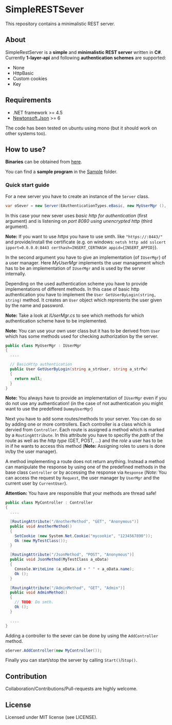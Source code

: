 # SimpleRESTSever
This repository contains a minimalistic REST server.

## About
SimpleRestServer is a **simple** and **minimalistic REST server** written in
**C#**. Currently **1-layer-api** and following **authentication
schemes** are supported:
 - None
 - HttpBasic
 - Custom cookies
 - Key

## Requirements
 - .NET framework >= 4.5
 - [Newtonsoft.Json](https://github.com/JamesNK/Newtonsoft.Json) >= 6

The code has been tested on ubuntu using mono (but it should work on other systems too).

## How to use?
**Binaries** can be obtained from [here](https://github.com/andreArtelt/SimpleRESTServer/releases).

You can find a **sample program** in the
[Sample](https://github.com/andreArtelt/SimpleRESTServer/tree/master/Sample) folder.

### Quick start guide
For a new server you have to create an instance of the ``Server`` class.
```cs
var oSever = new Server(EAuthenticationTypes.eBasic, new MyUserMgr (), new string[]{ "http://*:8080/" });
```
In this case your new sever uses *basic http for authentication* (first argument) and
is listening on *port 8080 using unencrypted http* (third argument).

**Note:** If you want to use *https* you have to use smth. like ``"https://:8443/"``
and provide/install the certificate (e.g. on windows: ``netsh http add sslcert ipport=0.0.0.0:8443 certhash=INSERT_CERTHASH appid={INSERT_APPID}``).

In the second argument you have to give an implementation (of ``IUserMgr``) of a user manager.
Here *MyUserMgr* implements the user management which has to be an implementation of ``IUserMgr`` and is used by the server internally.

Depending on the used authentication scheme you have to provide implementations of different
methods. In this case of basic http authentication you have to implement the
``User GetUserByLogin(string, string)`` method. It creates an ``User`` object which represents the user given by the name and password.

**Note:** Take a look at *IUserMgr.cs* to see which methods for which authentication scheme have to be implemented.

**Note:** You can use your own user class but it has to be derived from ``User``
which has some methods used for checking authorization by the server.
```cs
public class MyUserMgr : IUserMgr
{
  ....

  // BasicHttp authentication
  public User GetUserByLogin(string a_strUser, string a_strPw)
  {
    return null;
  }
}
```

**Note:** You always have to provide an implementation of ``IUserMgr`` even if you do not use any authentication!
(in the case of not authentication you might want to use the predefined ``DummyUserMgr``)

Next you have to add some routes/methods to your server. You can do so by adding one or more controllers.
Each controller is a class which is dervied from ``Controller``. Each route is assigned
a method which is marked by a ``RoutingAttribute``. In this attribute you have to specifiy
the *path* of the route as well as the *http type* (GET, POST, ...) and
the *role* a user has to be in if he wants to access this method (**Note:** Assigning roles to users is done in/by the user manager).

A method implementing a route does not return anything. Instead a method can manipulate the response
by using one of the predefined methods in the base class ``Controller`` or by accessing the response
via ``Response`` (*Note:* You can access the request by ``Request``, the user manager by ``UserMgr`` and
the current user by ``CurrentUser``).

**Attention:** You have are responsible that your methods are thread safe!
```cs
public class MyController : Controller
{
  ....

  [RoutingAttribute("/AnotherMethod", "GET", "Anonymous")]
  public void AnotherMethod()
  {
    SetCookie (new System.Net.Cookie("mycookie", "1234567890"));
    Ok (new MyTestClass());
  }

  [RoutingAttribute("/JsonMethod", "POST", "Anonymous")]
  public void JsonMethod(MyTestClass a_oData)
  {
    Console.WriteLine (a_oData.id + " " + a_oData.name);
    Ok ();
  }

  [RoutingAttribute("/AdminMethod", "GET", "Admin")]
  public void AdminMethod()
  {
    // TODO: Do smth.
    Ok ();
  }

  ....
}
```

Adding a controller to the sever can be done by using the ``AddController`` method.
```cs
oServer.AddController(new MyController());
```

Finally you can start/stop the server by calling ``Start()``/``Stop()``.

## Contribution
Collaboration/Contributions/Pull-requests are highly welcome.

## License
Licensed under MIT license (see LICENSE).
